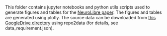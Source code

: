 This folder contains jupyter notebooks and python utils scripts used to generate figures and tables for the 
[NeuroLibre paper](https://preprint.neurolibre.org/10.55458/neurolibre.00016). 
The figures and tables are generated using plotly. 
The source data can be downloaded from [this GoogleDrive directory](https://drive.google.com/uc?id=1OlqgZzPRQpMfiU1ELhd7MG7EMoCaG2TO) using repo2data (for details, see data_requirement.json).
